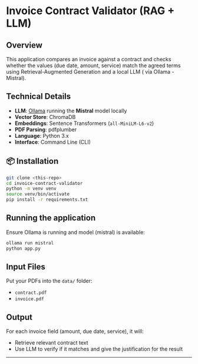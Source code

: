 # Invoice Contract Validator (RAG + LLM)

## Overview
This application compares an invoice against a contract and checks whether the values (due date, amount, service) match the agreed terms using Retrieval-Augmented Generation and a local LLM ( via Ollama - Mistral).

## Technical Details
- **LLM**: [Ollama](https://ollama.com) running the **Mistral** model locally
- **Vector Store**: ChromaDB
- **Embeddings**: Sentence Transformers (`all-MiniLM-L6-v2`)
- **PDF Parsing**: pdfplumber
- **Language**: Python 3.x
- **Interface**: Command Line (CLI)

## 📦 Installation
```bash
git clone <this-repo>
cd invoice-contract-validator
python -m venv venv
source venv/bin/activate
pip install -r requirements.txt
```

## Running the application
Ensure Ollama is running and model (mistral) is available:
```bash
ollama run mistral
python app.py
```

## Input Files
Put your PDFs into the `data/` folder:
- `contract.pdf`
- `invoice.pdf`

## Output
For each invoice field (amount, due date, service), it will:
- Retrieve relevant contract text
- Use LLM to verify if it matches and give the justification for the result

---